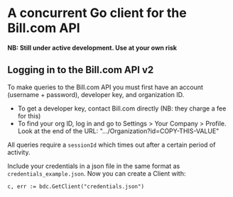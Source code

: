 # A concurrent Go client for the Bill.com API

**NB: Still under active development. Use at your own risk**

## Logging in to the Bill.com API v2
To make queries to the Bill.com API you must first have an account (username + password), developer key, and organization ID. 
* To get a developer key, contact Bill.com directly (NB: they charge a fee for this) 
* To find your org ID, log in and go to Settings > Your Company > Profile. Look at the end of the URL:  ".../Organization?id=COPY-THIS-VALUE"

 All queries require a `sessionId` which times out after a certain period of activity.

Include your credentials in a json file in the same format as `credentials_example.json`. Now you can create a Client with:

`c, err := bdc.GetClient("credentials.json")`

